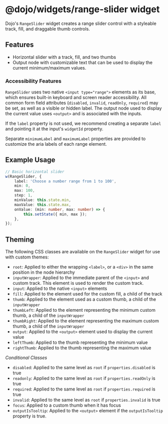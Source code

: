 # @dojo/widgets/range-slider widget

Dojo's `RangeSlider` widget creates a range slider control with a styleable track, fill, and draggable thumb controls.


## Features

- Horizontal slider with a track, fill, and two thumbs
- Output node with customizable text that can be used to display the current minimum/maximum values.

### Accessibility Features

`RangeSlider` uses two native `<input type="range">` elements as its base, which ensures built-in keyboard and screen reader accessibility. All common form field attributes (`disabled`, `invalid`, `readOnly`, `required`) may be set, as well as a visible or hidden label. The output node used to display the current value uses `<output>` and is associated with the inputs.

If the `label` property is not used, we recommend creating a separate `label` and pointing it at the input's `widgetId` property.

Separate `minimumLabel` and `maximumLabel` properties are provided to customize the aria labels of each range element.

## Example Usage

```typescript
// Basic horizontal slider
w(RangeSlider, {
	label: 'Choose a number range from 1 to 100',
	min: 0,
	max: 100,
	step: 1,
	minValue: this.state.min,
    maxValue: this.state.max,
	onValue: (min: number, max: number) => {
		this.setState({ min, max });
	},
});
```

## Theming

The following CSS classes are available on the `RangeSlider` widget for use with custom themes:

- `root`: Applied to either the wrapping `<label>`, or a `<div>` in the same position in the node hierarchy
- `inputWrapper`: Applied to the immediate parent of the `<input>` and custom track. This element is used to render the custom track.
- `input`: Applied to the native `<input>` elements
- `fill`: Applied to the element used for the custom fill, a child of the track
- `thumb`: Applied to the element used as a custom thumb, a child of the `inputWrapper`
- `thumbLeft`: Applied to the element representing the minimum custom thumb, a child of the `inputWrapper`
- `thumbRight`: Applied to the element representing the maximum custom thumb, a child of the `inputWrapper`
- `output`: Applied to the `<output>` element used to display the current value
- `leftThumb`: Applied to the thumb representing the minimum value
- `rightThumb`: Applied to the thumb representing the maximum value

*Conditional Classes*

- `disabled`: Applied to the same level as `root` if `properties.disabled` is true
- `readonly`: Applied to the same level as `root` if `properties.readOnly` is true
- `required`: Applied to the same level as `root` if `properties.required` is true
- `invalid`: Applied to the same level as `root` if `properties.invalid` is true
- `focus`: Applied to a custom thumb when it has focus
- `outputIsTooltip`: Applied to the `<output>` element if the `outputIsTooltip` property is true.
